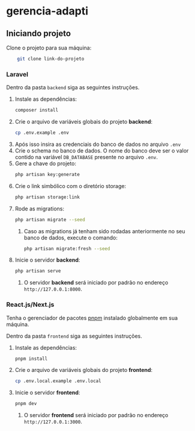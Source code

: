 # gerencia-adapti
## Iniciando projeto
Clone o projeto para sua máquina:
```bash
    git clone link-do-projeto
```
### Laravel
Dentro da pasta `backend` siga as seguintes instruções.
1. Instale as dependências:
    ```bash
    composer install
    ```
2. Crie o arquivo de variáveis globais do projeto **backend**:
    ```bash
    cp .env.example .env
    ```
3. Após isso insira as credenciais do banco de dados no arquivo `.env`
4. Crie o schema no banco de dados. O nome do banco deve ser o valor contido na variável `DB_DATABASE` presente no arquivo `.env`. 
5. Gere a chave do projeto:
    ```bash
    php artisan key:generate
    ```
6. Crie o link simbólico com o diretório storage:
    ```bash
    php artisan storage:link
    ```
7. Rode as migrations:
    ```bash
    php artisan migrate --seed
    ```
   1. Caso as migrations já tenham sido rodadas anteriormente no seu banco de dados, execute o comando:
        ```bash
        php artisan migrate:fresh --seed
        ```
8. Inicie o servidor **backend**:
    ```bash
    php artisan serve
    ```
    1. O servidor **backend** será iniciado por padrão no endereço `http://127.0.0.1:8000`. 
### React.js/Next.js
Tenha o gerenciador de pacotes <a href="https://pnpm.io/pt/installation">pnpm</a> instalado globalmente em sua máquina.

Dentro da pasta `frontend` siga as seguintes instruções.
1. Instale as dependências:
    ```bash
    pnpm install
    ```
2. Crie o arquivo de variáveis globais do projeto **frontend**:
    ```bash
    cp .env.local.example .env.local
    ```
3. Inicie o servidor **frontend**:
    ```bash
    pnpm dev
    ```
    1. O servidor **frontend** será iniciado por padrão no endereço `http://127.0.0.1:3000`. 

